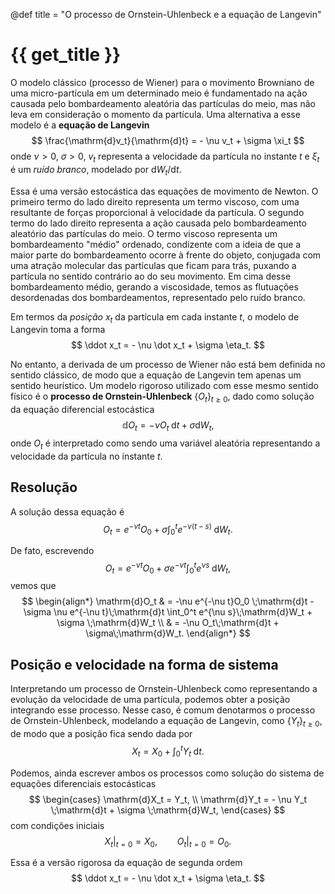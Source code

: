 @def title = "O processo de Ornstein-Uhlenbeck e a equação de Langevin"

# {{ get_title }}

O modelo clássico (processo de Wiener) para o movimento Browniano de uma micro-partícula em um determinado meio é fundamentado na ação causada pelo bombardeamento aleatória das partículas do meio, mas não leva em consideração o momento da partícula. Uma alternativa a esse modelo é a **equação de Langevin**
$$
\frac{\mathrm{d}v_t}{\mathrm{d}t} = - \nu v_t + \sigma \xi_t
$$
onde $\nu > 0$, $\sigma > 0$, $v_t$ representa a velocidade da partícula no instante $t$ e $\xi_t$ é um *ruído branco*, modelado por $\mathrm{d}W_t/\mathrm{d}t$.

Essa é uma versão estocástica das equações de movimento de Newton. O primeiro termo do lado direito representa um termo viscoso, com uma resultante de forças proporcional à velocidade da partícula. O segundo termo do lado direito representa a ação causada pelo bombardeamento aleatório das partículas do meio. O termo viscoso representa um bombardeamento "médio" ordenado, condizente com a ideia de que a maior parte do bombardeamento ocorre à frente do objeto, conjugada com uma atração molecular das partículas que ficam para trás, puxando a partícula no sentido contrário ao do seu movimento. Em cima desse bombardeamento médio, gerando a viscosidade, temos as flutuações desordenadas dos bombardeamentos, representado pelo ruído branco.

Em termos da *posição* $x_t$ da partícula em cada instante $t$, o modelo de Langevin toma a forma
$$
\ddot x_t = - \nu \dot x_t + \sigma \eta_t.
$$

No entanto, a derivada de um processo de Wiener não está bem definida no sentido clássico, de modo que a equação de Langevin tem apenas um sentido heurístico. Um modelo rigoroso utilizado com esse mesmo sentido físico é o **processo de Ornstein-Uhlenbeck** $\{O_t\}_{t \geq 0}$, dado como solução da equação diferencial estocástica
$$
\mathbb{d}O_t = - \nu O_t\;\mathrm{d}t + \sigma \mathrm{d}W_t,
$$
onde $O_t$ é interpretado como sendo uma variável aleatória representando a velocidade da partícula no instante $t$.

## Resolução

A solução dessa equação é
$$
O_t = e^{-\nu t}O_0 + \sigma \int_0^t e^{-\nu(t - s)}\;\mathrm{d}W_t.
$$

De fato, escrevendo
$$
O_t = e^{-\nu t}O_0 + \sigma e^{-\nu t}\int_0^t e^{\nu s}\;\mathrm{d}W_t,
$$
vemos que
$$
\begin{align*}
\mathrm{d}O_t & = -\nu e^{-\nu t}O_0 \;\mathrm{d}t - \sigma \nu e^{-\nu t}\;\mathrm{d}t \int_0^t e^{\nu s}\;\mathrm{d}W_t + \sigma \;\mathrm{d}W_t \\
& = -\nu O_t\;\mathrm{d}t + \sigma\;\mathrm{d}W_t.
\end{align*}
$$

## Posição e velocidade na forma de sistema

Interpretando um processo de Ornstein-Uhlenbeck como representando a evolução da velocidade de uma partícula, podemos obter a posição integrando esse processo. Nesse caso, é comum denotarmos o processo de Ornstein-Uhlenbeck, modelando a equação de Langevin, como $\{Y_t\}_{t \geq 0}$, de modo que a posição fica sendo dada por
$$
X_t = X_0 + \int_0^t Y_t \;\mathrm{d}t.
$$

Podemos, ainda escrever ambos os processos como solução do sistema de equações diferenciais estocásticas
$$
\begin{cases}
\mathrm{d}X_t = Y_t, \\
\mathrm{d}Y_t = - \nu Y_t \;\mathrm{d}t + \sigma \;\mathrm{d}W_t,
\end{cases}
$$
com condições iniciais
$$
\left. X_t \right|_{t = 0} = X_0, \qquad \left. O_t \right|_{t = 0} = O_0.
$$

Essa é a versão rigorosa da equação de segunda ordem
$$
\ddot x_t = - \nu \dot x_t + \sigma \eta_t.
$$
